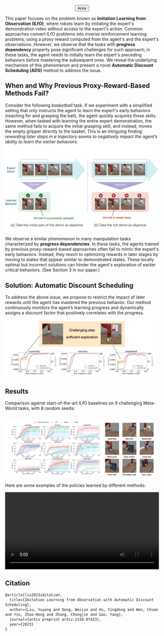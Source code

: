 <!--
This is a poster paper for the 12th International Conference on Learning Representations (ICLR 2024). The [official code](https://github.com/dwjshift/IL_ADS) is available on GitHub.

**Paper Link:**

- Latest version: [arxiv link](https://arxiv.org/abs/2310.07433)
- [Openreview submission](https://openreview.net/forum?id=pPJTQYOpNI)
-->
<center>
  <button onclick="window.location.href='https://arxiv.org/abs/2310.07433';">
      Arxiv
  </button>
</center>

This paper focuses on the problem known as **Imitation Learning from Observation (ILfO)**, where robots learn by imitating the expert's demonstration video without access to the expert's action. Common approaches convert ILfO problems into inverse reinforcement learning problems, using a proxy reward computed from the agent's and the expert's observations. However, we observe that the tasks with **progress dependency** property pose significant challenges for such approach; in these tasks, the agent needs to initially learn the expert's preceding behaviors before mastering the subsequent ones. We reveal the underlying mechanism of this phenomenon and present a novel **Automatic Discount Scheduling (ADS)** method to address the issue.


## When and Why Previous Proxy-Reward-Based Methods Fail?
Consider the following *basketball* task. If we experiment with a simplified setting that only instructs the agent to learn the expert's early behaviors (reaching for and grasping the ball), the agent quickly acquires these skills. However, when tasked with learning the entire expert demonstration, the same method fails to acquire the initial grasping skill, and instead, moves the empty gripper directly to the basket. This is an intriguing finding: *rewarding later steps in a trajectory seems to negatively impact the agent’s ability to learn the earlier behaviors.*
![motivation](index.assets/motivation.jpg)

We observe a similar phenomenon in many manipulation tasks characterized by **progress dependencies**. In these tasks, the agents trained by previous proxy-reward-based approaches often fail to mimic the expert's early behaviors. Instead, they resort to optimizing rewards in later stages by moving to states that appear similar to demonstrated states. These locally optimal but incorrect solutions can hinder the agent's exploration of earlier critical behaviors. (See Section 3 in our paper.)

## Solution: Automatic Discount Scheduling
To address the above issue, we propose to restrict the impact of later rewards until the agent has mastered the previous behavior. Our method continuously monitors the agent’s learning progress and dynamically assigns a discount factor that positively correlates with the progress.

![adaptive](index.assets/adaptive.jpg)

## Results

Comparison against start-of-the-art ILfO baselines on 9 challenging Meta-World tasks, with 8 random seeds:

​	![performance](index.assets/result.jpg)


Here are some examples of the policies learned by different methods:

<video src="index.assets/example.mp4" controls autoplay loop width="100%"></video>

## Citation

```
@article{liu2023imitation,
  title={Imitation Learning from Observation with Automatic Discount Scheduling},
  author={Liu, Yuyang and Dong, Weijun and Hu, Yingdong and Wen, Chuan and Yin, Zhao-Heng and Zhang, Chongjie and Gao, Yang},
  journal={arXiv preprint arXiv:2310.07433},
  year={2023}
}
```

